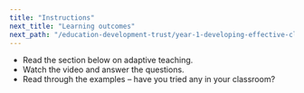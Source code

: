 ```yaml
---
title: "Instructions"
next_title: "Learning outcomes"
next_path: "/education-development-trust/year-1-developing-effective-classroom-practice/spring-week-4-ect-learning-outcomes"
---
```



- Read the section below on adaptive teaching.
- Watch the video and answer the questions.
- Read through the examples – have you tried any in your classroom?

